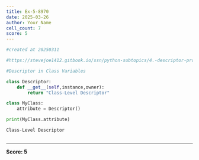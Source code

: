 ```yaml
---
title: Ex-5-8970
date: 2025-03-26
author: Your Name
cell_count: 7
score: 5
---
```


```python
#created at 20250311
```


```python
#https://stevejoe1412.gitbook.io/ssn/python-subtopics/4.-descriptor-protocols
```


```python
#Descriptor in Class Variables
```


```python
class Descriptor:
    def __get__(self,instance,owner):
        return "Class-Level Descriptor"
```


```python
class MyClass:
    attribute = Descriptor()
```


```python
print(MyClass.attribute)
```

    Class-Level Descriptor



```python

```


---
**Score: 5**